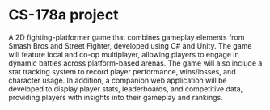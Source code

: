 # CS-178a project
A 2D fighting-platformer game that combines gameplay elements from Smash Bros and Street Fighter, developed using C# and Unity.
The game will feature local and co-op multiplayer, allowing players to engage in dynamic battles across platform-based arenas.
The game will also include a stat tracking system to record player performance, wins/losses, and character usage.
In addition, a companion web application will be developed to display player stats, leaderboards, and competitive data, providing players with insights into their gameplay and rankings.
